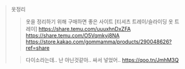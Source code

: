 >옷정리
>	>옷을 정리하기 위해 구매하면  좋은 사이트 
>	>[티셔츠 트레이/슬라이딩 옷 트레이]
>	>https://share.temu.com/uuuxhnDxZFA
>	>https://share.temu.com/O5Vqmkyj8NA
>	>https://store.kakao.com/gommamma/products/290048626?ref=share
>	
>	>다이소라는데.. 난 아닌것같아.. 싸서 넣었어..
>	>https://qoo.tn/JmhM3Q

